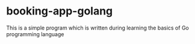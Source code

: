 # booking-app-golang
This is a simple program which is written during learning the basics of Go programming language
